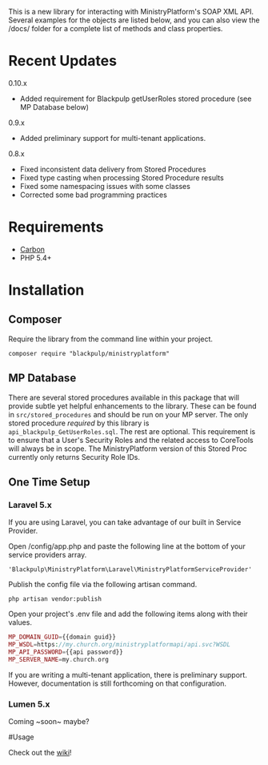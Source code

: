 This is a new library for interacting with MinistryPlatform's SOAP XML API. Several examples for the objects are listed below, and you can also view the /docs/ folder for a complete list of methods and class properties.

# Recent Updates

0.10.x
- Added requirement for Blackpulp getUserRoles stored procedure (see MP Database below)

0.9.x
- Added preliminary support for multi-tenant applications.

0.8.x 
- Fixed inconsistent data delivery from Stored Procedures
- Fixed type casting when processing Stored Procedure results
- Fixed some namespacing issues with some classes
- Corrected some bad programming practices

# Requirements

* [Carbon](https://github.com/briannesbitt/carbon)
* PHP 5.4+

# Installation

## Composer

Require the library from the command line within your project.

`composer require "blackpulp/ministryplatform"`

## MP Database 

There are several stored procedures available in this package that will provide subtle yet
helpful enhancements to the library. These can be found in `src/stored_procedures` and 
should be run on your MP server. The only stored procedure *required* by this library
is `api_blackpulp_GetUserRoles.sql`. The rest are optional. This requirement is to
ensure that a User's Security Roles and the related access to CoreTools will 
always be in scope. The MinistryPlatform version of this Stored Proc 
currently only returns Security Role IDs.

## One Time Setup
### Laravel 5.x

If you are using Laravel, you can take advantage of our built in Service Provider. 

Open /config/app.php and paste the following line at the bottom of your service providers array.

`'Blackpulp\MinistryPlatform\Laravel\MinistryPlatformServiceProvider'`

Publish the config file via the following artisan command.

`php artisan vendor:publish`

Open your project's .env file and add the following items along with their values.

```php
MP_DOMAIN_GUID={{domain guid}}
MP_WSDL=https://my.church.org/ministryplatformapi/api.svc?WSDL
MP_API_PASSWORD={{api password}}
MP_SERVER_NAME=my.church.org
```

If you are writing a multi-tenant application, there is preliminary support. However, 
documentation is still forthcoming on that configuration. 

### Lumen 5.x

Coming ~soon~ maybe?

#Usage

Check out the [wiki](https://github.com/BlackpulpDesigns/MinistryPlatform/wiki)!
